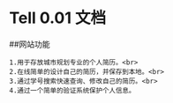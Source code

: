 # Tell 0.01 文档

##网站功能

	1.用于存放城市规划专业的个人简历。<br>
	2.在线简单的设计自己的简历，并保存到本地。<br>
	3.通过学号搜索快速查询、修改自己的简历。<br>
	4.通过一个简单的验证系统保护个人信息。

